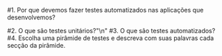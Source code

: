 #1. Por que devemos fazer testes automatizados nas aplicações que desenvolvemos?

#2. O que são testes unitários?"\n"
#3. O que são testes automatizados?
#4. Escolha uma pirâmide de testes e descreva com suas palavras cada secção da pirâmide.
